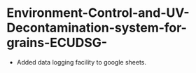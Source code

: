 # Environment-Control-and-UV-Decontamination-system-for-grains-ECUDSG-
- Added data logging facility to google sheets.


